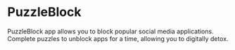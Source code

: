 # PuzzleBlock
PuzzleBlock app allows you to block popular social media applications. Complete puzzles to unblock apps for a time, allowing you to digitally detox.
